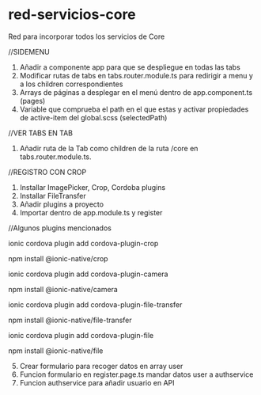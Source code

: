 # red-servicios-core
Red para incorporar todos los servicios de Core

//SIDEMENU

1. Añadir a componente app para que se despliegue en todas las tabs
2. Modificar rutas de tabs en tabs.router.module.ts para redirigir a menu y a los children correspondientes
3. Arrays de páginas a desplegar en el menú dentro de app.component.ts (pages)
4. Variable que comprueba el path en el que estas y activar propiedades de active-item del global.scss (selectedPath)


//VER TABS EN TAB

1. Añadir ruta de la Tab como children de la ruta /core en tabs.router.module.ts.

//REGISTRO CON CROP

1. Installar ImagePicker, Crop, Cordoba plugins
2. Installar FileTransfer
3. Añadir plugins a proyecto 
4. Importar dentro de app.module.ts y register

//Algunos plugins mencionados

ionic cordova plugin add cordova-plugin-crop

npm install @ionic-native/crop

ionic cordova plugin add cordova-plugin-camera

npm install @ionic-native/camera

ionic cordova plugin add cordova-plugin-file-transfer

npm install @ionic-native/file-transfer

ionic cordova plugin add cordova-plugin-file

npm install @ionic-native/file

5. Crear formulario para recoger datos en array user
6. Funcion formulario en register.page.ts mandar datos user a authservice
7. Funcion authservice para añadir usuario en API
